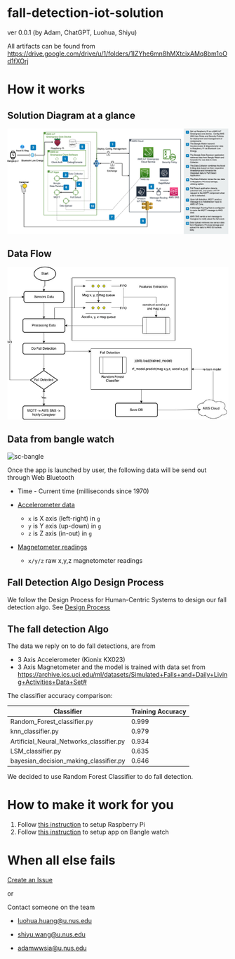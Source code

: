 # fall-detection-iot-solution

ver 0.0.1 (by Adam, ChatGPT, Luohua, Shiyu)

All artifacts can be found from https://drive.google.com/drive/u/1/folders/1IZYhe6mn8hMXtcixAMq8bm1oOd1fXOrj

# How it works

## Solution Diagram at a glance

![IoT-based Fall Detection System for Home Safety](doc/solution-diagram.jpg)

## Data Flow

![Data Flow](doc/data-flow.jpg)

## Data from bangle watch

![sc-bangle](https://p.ipic.vip/o7maa9.png)

Once the app is launched by user, the following data will be send out through Web Bluetooth

- Time - Current time (milliseconds since 1970)

- [Accelerometer data](http://www.espruino.com/ReferenceBANGLEJS2#l_Bangle_accel)

    - `x` is X axis (left-right) in `g`
    - `y` is Y axis (up-down) in `g`
    - `z` is Z axis (in-out) in `g`

- [Magnetometer readings](http://www.espruino.com/ReferenceBANGLEJS2#l_Bangle_mag)

    - `x/y/z` raw x,y,z magnetometer readings

## Fall Detection Algo Design Process

We follow the Design Process for Human-Centric Systems to design our fall detection algo.
See [Design Process](doc/fall-detection-design-process.pdf)

## The fall detection Algo

The data we reply on to do fall detections, are from

* 3 Axis Accelerometer (Kionix KX023)
* 3 Axis Magnetometer
  and the model is trained with data set
  from https://archive.ics.uci.edu/ml/datasets/Simulated+Falls+and+Daily+Living+Activities+Data+Set#

The classifier accuracy comparison:

| Classifier                               | Training Accuracy |
| ---------------------------------------  | ----------------- |
| Random_Forest_classifier.py              | 0.999             |
| knn_classifier.py                        | 0.979             |
| Artificial_Neural_Networks_classifier.py | 0.934             |
| LSM_classifier.py                        | 0.635             |
| bayesian_decision_making_classifier.py   | 0.646             |

We decided to use Random Forest Classifier to do fall detection.

# How to make it work for you

1. Follow [this instruction](doc/aws-greengrass-setup.md) to setup Raspberry Pi
2. Follow [this instruction](bangle-app/README.md) to setup app on Bangle watch

# When all else fails

[Create an Issue](https://github.com/NUS-ArchSS/fall-detection-iot-solution/issues/new) 

or

Contact someone on the team

- luohua.huang@u.nus.edu

- shiyu.wang@u.nus.edu

- adamwwsia@u.nus.edu

